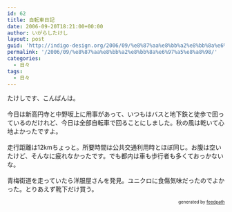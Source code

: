 ```yaml
---
id: 62
title: 自転車日記
date: 2006-09-20T18:21:00+00:00
author: いがらしたけし
layout: post
guid: 'http://indigo-design.org/2006/09/%e8%87%aa%e8%bb%a2%e8%bb%8a%e6%97%a5%e8%a8%98/'
permalink: '/2006/09/%e8%87%aa%e8%bb%a2%e8%bb%8a%e6%97%a5%e8%a8%98/'
categories:
  - 日々
tags:
  - 日々
---
```

たけしです、こんばんは。<br /><br />今日は新高円寺と中野坂上に用事があって、いつもはバスと地下鉄と徒歩で回っているのだけれど、今日は全部自転車で回ることにしました。秋の風は乾いて心地よかったですよ。<br /><br />走行距離は12kmちょっと。所要時間は公共交通利用時とほぼ同じ。お腹は空いたけど、そんなに疲れなかったです。でも都内は車も歩行者も多くておっかないな。<br /><br />青梅街道を走っていたら洋服屋さんを発見。ユニクロに食傷気味だったのでよかった。とりあえず靴下だけ買う。<br />
<div style="text-align: right;font-size: 10px">
&nbsp;&nbsp;<span>generated by <a href="http://feedpath.jp">feedpath</a></span>
</div>